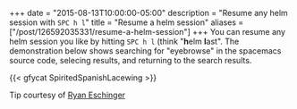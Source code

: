 +++
date = "2015-08-13T10:00:00-05:00"
description = "Resume any helm session with `SPC h l`"
title = "Resume a helm session"
aliases = ["/post/126592035331/resume-a-helm-session"]
+++
You can resume any helm session you like by hitting `SPC h l` (think "**h**elm
**l**ast". The demonstration below shows searching for "eyebrowse" in the
spacemacs source code, selecing results, and returning to the search results.

{{< gfycat SpiritedSpanishLacewing >}}

Tip courtesy of [Ryan Eschinger](https://twitter.com/ryanesc)
